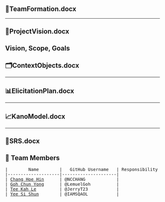 ## 👥TeamFormation.docx

---
## 🌟ProjectVision.docx
Vision, Scope, Goals
---
## 🗂️ContextObjects.docx

---
## 📊ElicitationPlan.docx

---
## 📈KanoModel.docx

---
## 📑SRS.docx


## 👥 Team Members
<pre>
|        Name        |   GitHub Username   | Responsibility |
|--------------------|---------------------|                |
| <ins>Chang Hoe Hin</ins>      | @NCCHANG            |                |
| <ins>Goh Chun Yong</ins>      | @LemuelGoh          |                |
| <ins>Tee Kah Le</ins>         | @JerryT23           |                |
| <ins>Yee Si Shun</ins>        | @IAMSQAOL           |                |
<pre/>
